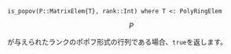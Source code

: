 ```
is_popov(P::MatrixElem{T}, rank::Int) where T <: PolyRingElem
```

$$
P
$$

が与えられたランクのポポフ形式の行列である場合、`true`を返します。
